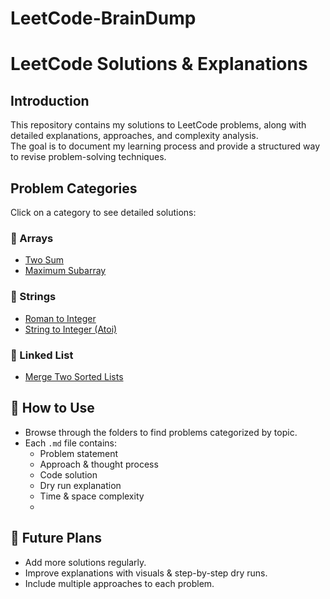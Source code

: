 # LeetCode-BrainDump
#  LeetCode Solutions & Explanations
##  Introduction
This repository contains my solutions to LeetCode problems, along with detailed explanations, approaches, and complexity analysis.  
The goal is to document my learning process and provide a structured way to revise problem-solving techniques.  
##  Problem Categories
Click on a category to see detailed solutions:

### 🔹 Arrays
- [Two Sum](./Arrays/Two_Sum.md)
- [Maximum Subarray](./Arrays/Maximum_Subarray.md)

### 🔹 Strings
- [Roman to Integer](./Strings/Roman_to_Integer.md)
- [String to Integer (Atoi)](./Strings/String_to_Integer.md)

### 🔹 Linked List
- [Merge Two Sorted Lists](./LinkedList/Merge_Two_Sorted_Lists.md)

## 📖 How to Use
- Browse through the folders to find problems categorized by topic.
- Each `.md` file contains:
  - Problem statement
  - Approach & thought process
  - Code solution
  - Dry run explanation
  - Time & space complexity
  - 
## 🚀 Future Plans
- Add more solutions regularly.
- Improve explanations with visuals & step-by-step dry runs.
- Include multiple approaches to each problem.

